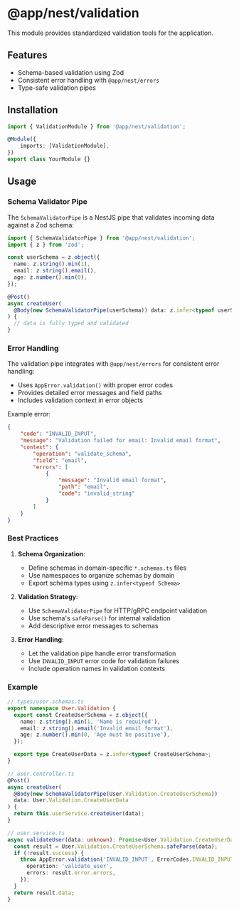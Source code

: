 # @app/nest/validation

This module provides standardized validation tools for the application.

## Features

- Schema-based validation using Zod
- Consistent error handling with `@app/nest/errors`
- Type-safe validation pipes

## Installation

```typescript
import { ValidationModule } from '@app/nest/validation';

@Module({
	imports: [ValidationModule],
})
export class YourModule {}
```

## Usage

### Schema Validator Pipe

The `SchemaValidatorPipe` is a NestJS pipe that validates incoming data against a Zod schema:

```typescript
import { SchemaValidatorPipe } from '@app/nest/validation';
import { z } from 'zod';

const userSchema = z.object({
  name: z.string().min(1),
  email: z.string().email(),
  age: z.number().min(0),
});

@Post()
async createUser(
  @Body(new SchemaValidatorPipe(userSchema)) data: z.infer<typeof userSchema>
) {
  // data is fully typed and validated
}
```

### Error Handling

The validation pipe integrates with `@app/nest/errors` for consistent error handling:

- Uses `AppError.validation()` with proper error codes
- Provides detailed error messages and field paths
- Includes validation context in error objects

Example error:

```json
{
	"code": "INVALID_INPUT",
	"message": "Validation failed for email: Invalid email format",
	"context": {
		"operation": "validate_schema",
		"field": "email",
		"errors": [
			{
				"message": "Invalid email format",
				"path": "email",
				"code": "invalid_string"
			}
		]
	}
}
```

### Best Practices

1. **Schema Organization**:

   - Define schemas in domain-specific `*.schemas.ts` files
   - Use namespaces to organize schemas by domain
   - Export schema types using `z.infer<typeof Schema>`

2. **Validation Strategy**:

   - Use `SchemaValidatorPipe` for HTTP/gRPC endpoint validation
   - Use schema's `safeParse()` for internal validation
   - Add descriptive error messages to schemas

3. **Error Handling**:
   - Let the validation pipe handle error transformation
   - Use `INVALID_INPUT` error code for validation failures
   - Include operation names in validation contexts

### Example

```typescript
// types/user.schemas.ts
export namespace User.Validation {
  export const CreateUserSchema = z.object({
    name: z.string().min(1, 'Name is required'),
    email: z.string().email('Invalid email format'),
    age: z.number().min(0, 'Age must be positive'),
  });

  export type CreateUserData = z.infer<typeof CreateUserSchema>;
}

// user.controller.ts
@Post()
async createUser(
  @Body(new SchemaValidatorPipe(User.Validation.CreateUserSchema))
  data: User.Validation.CreateUserData
) {
  return this.userService.createUser(data);
}

// user.service.ts
async validateUser(data: unknown): Promise<User.Validation.CreateUserData> {
  const result = User.Validation.CreateUserSchema.safeParse(data);
  if (!result.success) {
    throw AppError.validation('INVALID_INPUT', ErrorCodes.INVALID_INPUT, {
      operation: 'validate_user',
      errors: result.error.errors,
    });
  }
  return result.data;
}
```

